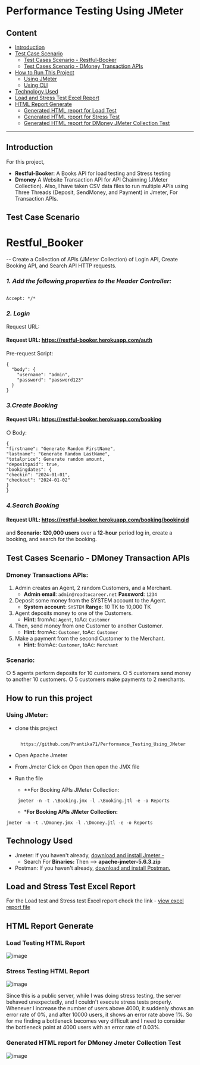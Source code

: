 # **Performance Testing Using JMeter**

## **Content**
 - [Introduction](#Introduction)
 - [Test Case Scenario](#Test-Case-Scenario)
    - [Test Cases Scenario - Restful-Booker](#test-cases-scenario---restful-booker)
    - [Test Cases Scenario - DMoney Transaction APIs](#test-cases-scenario---dmoney-transaction-apis)
 - [How to Run This Project](#how-to-run-this-project)
    - [Using JMeter](#using-jmeter)
    - [Using CLI](#using-jmeter)
 - [Technology Used](#Technology-used)
 - [Load and Stress Test Excel Report](#load-and-stress-test-excel-report)
 - [HTML Report Generate](#html-report-generate)
    - [Generated HTML report for Load Test](#generated-html-report-for-load-test)
    - [Generated HTML report for Stress Test](#generated-html-report-for-stress-test)
    - [Generated HTML report for DMoney JMeter Collection Test](#generated-html-report-for-dmoney-jmeter-collection-test)


---

## **Introduction**
For this project, 
- **Restful-Booker**: A Books API for load testing and Stress testing
- **Dmoney** A Website Transaction API for API Chainning (JMeter Collection). Also, I have taken CSV data files to run multiple APIs using Three Threads (Deposit, SendMoney, and Payment) in Jmeter, For Transaction APIs.

## **Test Case Scenario**
# **Restful_Booker**
 -- Create a Collection of APIs (JMeter Collection) of Login API, Create Booking API, and Search API HTTP requests.
### _**1. Add the following properties to the Header Controller:**_
 ```console

Accept: */*

```

### _**2. Login**_
Request URL:
#### Request URL: **https://restful-booker.herokuapp.com/auth**

Pre-request Script:
```console
{
  "body": {
    "username": "admin",
    "password": "password123"
  }
}
```
### _**3.Create Booking**_

#### Request URL: **https://restful-booker.herokuapp.com/booking**
○ Body:
```
{
"firstname": "Generate Random FirstName",
"lastname": "Generate Random LastName",
"totalprice": Generate random amount,
"depositpaid": true,
"bookingdates": {
"checkin": "2024-01-01",
"checkout": "2024-01-02"
}
}
```
### _**4.Search Booking**_
#### Request URL: **https://restful-booker.herokuapp.com/booking/bookingid**
and **Scenario:** **120,000 users** over a **12-hour** period log in, create a booking, and search for the booking. 

## **Test Cases Scenario - DMoney Transaction APIs**

### Dmoney Transactions APIs:
1. Admin creates an Agent, 2 random Customers, and a Merchant.  
   - **Admin email**: `admin@roadtocareer.net`  **Password**: `1234`
2. Deposit some money from the SYSTEM account to the Agent.  
   - **System account**: `SYSTEM`  **Range**: 10 TK to 10,000 TK
3. Agent deposits money to one of the Customers.
   - **Hint**: fromAc: `Agent`, toAc: `Customer`     
4. Then, send money from one Customer to another Customer.
   - **Hint**: fromAc: `Customer`, toAc: `Customer`  
5. Make a payment from the second Customer to the Merchant.
   - **Hint**: fromAc: `Customer`, toAc: `Merchant`

### **Scenario**: 
○ 5 agents perform deposits for 10 customers.
○ 5 customers send money to another 10 customers.
○ 5 customers make payments to 2 merchants.

## How to run this project
### Using JMeter:
- clone this project
   ```console
   
     https://github.com/Prantika71/Performance_Testing_Using_JMeter
   
    ``` 
- Open Apache Jmeter 
- From Jmeter Click on Open then open the JMX file
- Run the file

  - **For Booking APIs JMeter Collection:
  ```console
   jmeter -n -t .\Booking.jmx -l .\Booking.jtl -e -o Reports
  ```
   - ***For Booking APIs JMeter Collection:**
 ```console
jmeter -n -t .\Dmoney.jmx -l .\Dmoney.jtl -e -o Reports
 ```
## Technology Used
- Jmeter: If you haven't already, [download and install Jmeter - ](https://jmeter.apache.org/download_jmeter.cgi)
    - Search For **Binaries:** Then --> **apache-jmeter-5.6.3.zip**
- Postman: If you haven't already, [download and install Postman.](https://www.postman.com/downloads/)
  
## **Load and Stress Test Excel Report**
For the Load test and Stress test Excel report check the link - 
[view excel report file](https://docs.google.com/spreadsheets/d/1DYxrmWinmbZg5xTTA2m1FdvcTpX5NXieUWaZVdx-ppk/edit?gid=1931672790#gid=1931672790)

## **HTML Report Generate**
### Load Testing HTML Report
![image](https://github.com/user-attachments/assets/a8832730-c6df-4f6c-8609-b726caefbf49)


### Stress Testing HTML Report
![image](https://github.com/user-attachments/assets/17f67bef-6819-4668-80db-6709b3af3e1b)

Since this is a public server, while I was doing stress testing, the server behaved unexpectedly, and I couldn't execute stress tests properly. Whenever I increase the number of users above 4000, it suddenly shows an error rate of 0%, and after 10000 users, it shows  an error rate above 1%. So for me finding a bottleneck becomes very difficult and I need to consider the bottleneck point at 4000 users with an error rate of 0.03%. 


### Generated HTML report for DMoney Jmeter Collection Test
![image](https://github.com/user-attachments/assets/0e37e706-3a3d-4b17-a6df-7b57cf70fb22)










